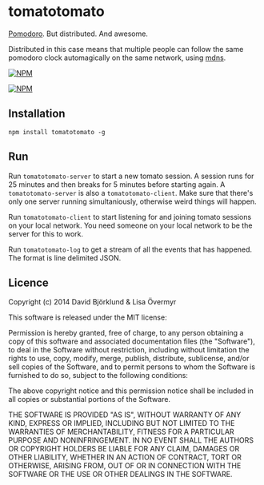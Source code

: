 # tomatotomato

[Pomodoro](http://en.wikipedia.org/wiki/Pomodoro_Technique). But distributed. And awesome.

Distributed in this case means that multiple people can follow the same pomodoro clock automagically on the same network, using [mdns](http://npmjs.org/package/mdns).

[![NPM](https://nodei.co/npm/tomatotomato.png?downloads&stars)](https://nodei.co/npm/tomatotomato/)

[![NPM](https://nodei.co/npm-dl/tomatotomato.png)](https://nodei.co/npm/tomatotomato/)

## Installation

```
npm install tomatotomato -g
```

## Run

Run `tomatotomato-server` to start a new tomato session. A session runs for 25 minutes and then breaks for 5 minutes before starting again. A `tomatotomato-server` is also a `tomatotomato-client`. Make sure that there's only one server running simultaniously, otherwise weird things will happen.

Run `tomatotomato-client` to start listening for and joining tomato sessions on your local network. You need someone on your local network to be the server for this to work.

Run `tomatotomato-log` to get a stream of all the events that has happened. The format is line delimited JSON.

## Licence

Copyright (c) 2014 David Björklund & Lisa Övermyr

This software is released under the MIT license:

Permission is hereby granted, free of charge, to any person obtaining a copy
of this software and associated documentation files (the "Software"), to deal
in the Software without restriction, including without limitation the rights
to use, copy, modify, merge, publish, distribute, sublicense, and/or sell
copies of the Software, and to permit persons to whom the Software is
furnished to do so, subject to the following conditions:

The above copyright notice and this permission notice shall be included in
all copies or substantial portions of the Software.

THE SOFTWARE IS PROVIDED "AS IS", WITHOUT WARRANTY OF ANY KIND, EXPRESS OR
IMPLIED, INCLUDING BUT NOT LIMITED TO THE WARRANTIES OF MERCHANTABILITY,
FITNESS FOR A PARTICULAR PURPOSE AND NONINFRINGEMENT. IN NO EVENT SHALL THE
AUTHORS OR COPYRIGHT HOLDERS BE LIABLE FOR ANY CLAIM, DAMAGES OR OTHER
LIABILITY, WHETHER IN AN ACTION OF CONTRACT, TORT OR OTHERWISE, ARISING FROM,
OUT OF OR IN CONNECTION WITH THE SOFTWARE OR THE USE OR OTHER DEALINGS IN
THE SOFTWARE.


